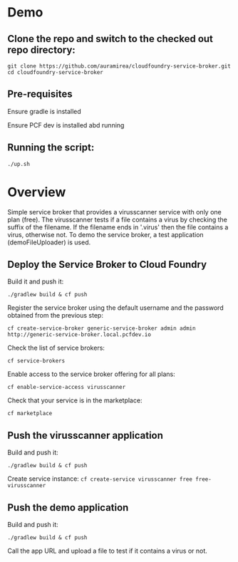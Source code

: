 
# Demo

## Clone the repo and switch to the checked out repo directory:

```
git clone https://github.com/auramirea/cloudfoundry-service-broker.git
cd cloudfoundry-service-broker
```

## Pre-requisites
Ensure gradle is installed

 Ensure PCF dev is installed abd running

## Running the script:
```
./up.sh
```

# Overview

Simple service broker that provides a virusscanner service with only one plan (free). 
The virusscanner tests if a file contains a virus by checking the suffix of the filename. If the filename ends in '.virus' then 
the file contains a virus, otherwise not.
To demo the service broker, a test application (demoFileUploader) is used. 

## Deploy the Service Broker to Cloud Foundry
Build it and push it:
```
./gradlew build & cf push
```

Register the service broker using the default username and the password obtained from the previous step:
```
cf create-service-broker generic-service-broker admin admin http://generic-service-broker.local.pcfdev.io
```

Check the list of service brokers:
```
cf service-brokers
```

Enable access to the service broker offering for all plans:
```
cf enable-service-access virusscanner
```

Check that your service is in the marketplace:
```
cf marketplace
```

## Push the virusscanner application
Build and push it:
```
./gradlew build & cf push
```

Create service instance:
`cf create-service virusscanner free free-virusscanner`

## Push the demo application
Build and push it:
```
./gradlew build & cf push
```

Call the app URL and upload a file to test if it contains a virus or not.
